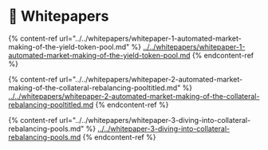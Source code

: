 # 📃 Whitepapers

{% content-ref url="../../whitepapers/whitepaper-1-automated-market-making-of-the-yield-token-pool.md" %} [../../whitepapers/whitepaper-1-automated-market-making-of-the-yield-token-pool.md](../../whitepapers/whitepaper-1-automated-market-making-of-the-yield-token-pool.md) {% endcontent-ref %}

{% content-ref url="../../whitepapers/whitepaper-2-automated-market-making-of-the-collateral-rebalancing-pooltitled.md" %} [../../whitepapers/whitepaper-2-automated-market-making-of-the-collateral-rebalancing-pooltitled.md](../../whitepapers/whitepaper-2-automated-market-making-of-the-collateral-rebalancing-pooltitled.md) {% endcontent-ref %}

{% content-ref url="../../whitepapers/whitepaper-3-diving-into-collateral-rebalancing-pools.md" %} [../../whitepaper-3-diving-into-collateral-rebalancing-pools.md](../../whitepapers/whitepaper-3-diving-into-collateral-rebalancing-pools.md) {% endcontent-ref %}

